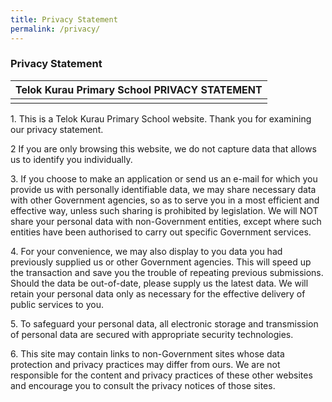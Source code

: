 ```yaml
---
title: Privacy Statement
permalink: /privacy/
---
```

### **Privacy Statement**

| Telok Kurau Primary School PRIVACY STATEMENT |
|:---:|
|  |

1\. This is a Telok Kurau Primary School website. Thank you for examining our privacy statement.  
  
2 If you are only browsing this website, we do not capture data that allows us to identify you individually.  
  
3\. If you choose to make an application or send us an e-mail for which you provide us with personally identifiable data, we may share necessary data with other Government agencies, so as to serve you in a most efficient and effective way, unless such sharing is prohibited by legislation. We will NOT share your personal data with non-Government entities, except where such entities have been authorised to carry out specific Government services.  
  
4\. For your convenience, we may also display to you data you had previously supplied us or other Government agencies. This will speed up the transaction and save you the trouble of repeating previous submissions. Should the data be out-of-date, please supply us the latest data. We will retain your personal data only as necessary for the effective delivery of public services to you.  
  
5\. To safeguard your personal data, all electronic storage and transmission of personal data are secured with appropriate security technologies.  
  
6\. This site may contain links to non-Government sites whose data protection and privacy practices may differ from ours. We are not responsible for the content and privacy practices of these other websites and encourage you to consult the privacy notices of those sites.